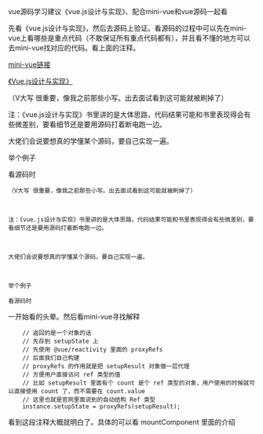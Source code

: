vue源码学习建议《vue.js设计与实现》、配合mini-vue和vue源码一起看



先看《vue.js设计与实现》，然后去源码上验证。看源码的过程中可以先在mini-vue上看哪些是重点代码（不敢保证所有重点代码都有），并且看不懂的地方可以去mini-vue找对应的代码。看上面的注释。

[mini-vue链接](https://wiki.enbrands.com/github.com/cuixiaorui/mini-vue)

[《Vue.js设计与实现》](https://m.tb.cn/h.fngUiCf)

（V大写 很重要，像我之前那些小写。出去面试看到这可能就被刷掉了）


注：《vue.js设计与实现》书里讲的是大体思路，代码结果可能和书里表现得会有些微差别，要看细节还是要用源码打着断电跑一边。


大佬们会说要想真的学懂某个源码，要自己实现一遍。


举个例子

看源码时

```
（V大写 很重要，像我之前那些小写。出去面试看到这可能就被刷掉了）



注：《vue.js设计与实现》书里讲的是大体思路，代码结果可能和书里表现得会有些微差别，要看细节还是要用源码打着断电跑一边。



大佬们会说要想真的学懂某个源码，要自己实现一遍。



举个例子

看源码时
```

一开始看的头晕。然后看mini-vue寻找解释

```
	// 返回的是一个对象的话
    // 先存到 setupState 上
    // 先使用 @vue/reactivity 里面的 proxyRefs
    // 后面我们自己构建
    // proxyRefs 的作用就是把 setupResult 对象做一层代理
    // 方便用户直接访问 ref 类型的值
    // 比如 setupResult 里面有个 count 是个 ref 类型的对象，用户使用的时候就可以直接使用 count 了，而不需要在 count.value
    // 这里也就是官网里面说到的自动结构 Ref 类型
    instance.setupState = proxyRefs(setupResult);
```

看到这段注释大概就明白了。具体的可以看 mountComponent 里面的介绍